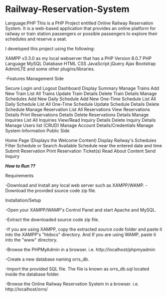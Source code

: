 # Railway-Reservation-System
Language:PHP
This is a PHP Project entitled Online Railway Reservation System. It is a web-based application that provides an online platform for railway or train station passengers or possible passengers to explore their schedules and reserve a seat.

I developed this project using the following:

 
XAMPP v3.3.0 as my local webserver that has a PHP Version 8.0.7
PHP Language
MySQL Database
HTML
CSS
JavaScript
jQuery
Ajax
Bootstrap
AdminLTE
and some other plugins/libraries.

-Features
Management Side

Secure Login and Logout
Dashboard
Display Summary
Manage Trains
Add New Train
List All Trains
Update Train Details
Delete Train Details
Manage Schedules
Add New Daily Schedule
Add New One-Time Schedule
List All Daily Schedule
List All One-Time Schedule
Update Schedule Details
Delete Schedule
Manage Reservation
List All Reservations
View Reservations Details
Print Reservations Details
Delete Reservations Details
Manage Inquiries
List All Inquiries
View/Read Inquiry Details
Delete Inquiry Details
Manage Users list (CRUD)
Manage Account Details/Credentials
Manage System Information
Public Side

Home Page (Displays the Welcome Content)
Display Railway's Schedules
Filter Schedule or Search Available Schedule near the entered date and time
Submit Reservation
Print Reservation Ticket(s)
Read About Content
Send Inquiry


***How to Run ??***

Requirements

-Download and Install any local web server such as XAMPP/WAMP.
-Download the provided source code zip file.

Installation/Setup


-Open your XAMPP/WAMP's Control Panel and start Apache and MySQL.

-Extract the downloaded source code zip file.

-If you are using XAMPP, copy the extracted source code folder and paste it into the XAMPP's "htdocs" directory. And If you are using WAMP, paste it into the "www" directory.

-Browse the PHPMyAdmin in a browser. i.e. http://localhost/phpmyadmin

-Create a new database naming orrs_db.

-Import the provided SQL file. The file is known as orrs_db.sql located inside the database folder.

-Browse the Online Railway Reservation System in a browser. i.e. http://localhost/orrs/

